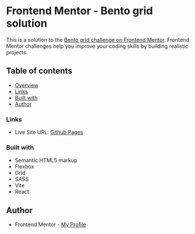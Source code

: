 # Frontend Mentor - Bento grid solution

This is a solution to the [Bento grid challenge on Frontend Mentor](https://www.frontendmentor.io/challenges/bento-grid-RMydElrlOj). Frontend Mentor challenges help you improve your coding skills by building realistic projects.

## Table of contents

- [Overview](#overview)
- [Links](#links)
- [Built with](#built-with)
- [Author](#author)

### Links

- Live Site URL: [Github Pages](https://githubURL)

### Built with

- Semantic HTML5 markup
- Flexbox
- Grid
- SASS
- Vite
- React

## Author

- Frontend Mentor - [My Profile](https://www.frontendmentor.io/profile/Pkthunder87)
